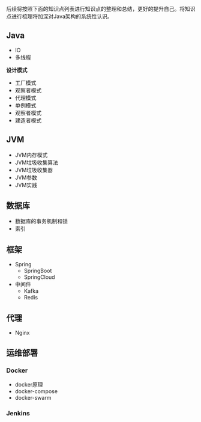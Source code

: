 后续将按照下面的知识点列表进行知识点的整理和总结，更好的提升自己。将知识点进行梳理将加深对Java架构的系统性认识。

## **Java**

+ IO
+ 多线程

**设计模式**

+ 工厂模式
+ 观察者模式
+ 代理模式
+ 单例模式
+ 观察者模式
+ 建造者模式

## **JVM**

+ JVM内存模式
+ JVM垃圾收集算法
+ JVM垃圾收集器
+ JVM参数
+ JVM实践

## **数据库**

+ 数据库的事务机制和锁
+ 索引

## 框架

+ Spring
  + SpringBoot
  + SpringCloud
+ 中间件
  + Kafka
  + Redis

## 代理

+ Nginx

## **运维部署**

### **Docker**

+ docker原理
+ docker-compose
+ docker-swarm

### **Jenkins**